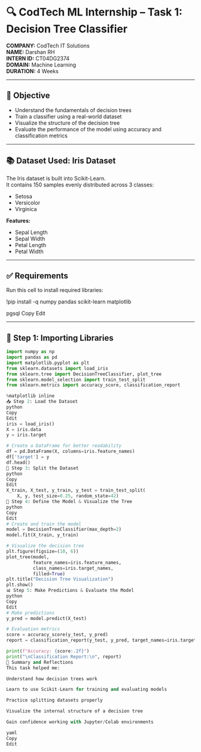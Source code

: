 # 🔍 CodTech ML Internship – Task 1: Decision Tree Classifier

**COMPANY:** CodTech IT Solutions  
**NAME:** Darshan RH  
**INTERN ID:** CT04DG2374  
**DOMAIN:** Machine Learning  
**DURATION:** 4 Weeks

---

## 🎯 Objective

- Understand the fundamentals of decision trees  
- Train a classifier using a real-world dataset  
- Visualize the structure of the decision tree  
- Evaluate the performance of the model using accuracy and classification metrics  

---

## 📚 Dataset Used: Iris Dataset

The Iris dataset is built into Scikit-Learn.  
It contains 150 samples evenly distributed across 3 classes:  
- Setosa  
- Versicolor  
- Virginica  

**Features:**
- Sepal Length  
- Sepal Width  
- Petal Length  
- Petal Width  

---

## ✅ Requirements

Run this cell to install required libraries:

!pip install -q numpy pandas scikit-learn matplotlib

pgsql
Copy
Edit

---

## 🔧 Step 1: Importing Libraries

```python
import numpy as np
import pandas as pd
import matplotlib.pyplot as plt
from sklearn.datasets import load_iris
from sklearn.tree import DecisionTreeClassifier, plot_tree
from sklearn.model_selection import train_test_split
from sklearn.metrics import accuracy_score, classification_report

%matplotlib inline
📥 Step 2: Load the Dataset
python
Copy
Edit
iris = load_iris()
X = iris.data
y = iris.target

# Create a DataFrame for better readability
df = pd.DataFrame(X, columns=iris.feature_names)
df['target'] = y
df.head()
🔀 Step 3: Split the Dataset
python
Copy
Edit
X_train, X_test, y_train, y_test = train_test_split(
    X, y, test_size=0.25, random_state=42)
🌳 Step 4: Define the Model & Visualize the Tree
python
Copy
Edit
# Create and train the model
model = DecisionTreeClassifier(max_depth=2)
model.fit(X_train, y_train)

# Visualize the decision tree
plt.figure(figsize=(10, 6))
plot_tree(model, 
          feature_names=iris.feature_names, 
          class_names=iris.target_names,
          filled=True)
plt.title("Decision Tree Visualization")
plt.show()
📊 Step 5: Make Predictions & Evaluate the Model
python
Copy
Edit
# Make predictions
y_pred = model.predict(X_test)

# Evaluation metrics
score = accuracy_score(y_test, y_pred)
report = classification_report(y_test, y_pred, target_names=iris.target_names)

print(f"Accuracy: {score:.2f}")
print("\nClassification Report:\n", report)
🧠 Summary and Reflections
This task helped me:

Understand how decision trees work

Learn to use Scikit-Learn for training and evaluating models

Practice splitting datasets properly

Visualize the internal structure of a decision tree

Gain confidence working with Jupyter/Colab environments

yaml
Copy
Edit

